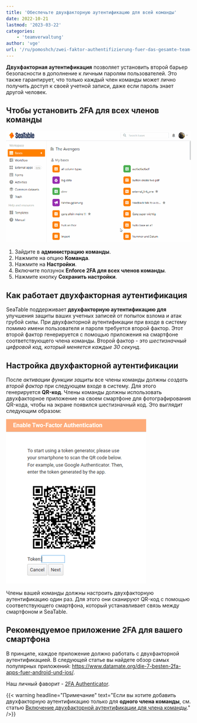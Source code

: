 ```yaml
---
title: 'Обеспечьте двухфакторную аутентификацию для всей команды'
date: 2022-10-21
lastmod: '2023-03-22'
categories:
    - 'teamverwaltung'
author: 'vge'
url: '/ru/pomoshch/zwei-faktor-authentifizierung-fuer-das-gesamte-team-erzwingen'
---
```


**Двухфакторная аутентификация** позволяет установить второй барьер безопасности в дополнение к личным паролям пользователей. Это также гарантирует, что только каждый член команды может лично получить доступ к своей учетной записи, даже если пароль знает другой человек.

## Чтобы установить 2FA для всех членов команды

![Обеспечьте двухфакторную аутентификацию для всей команды](images/Zwei-Faktor-Authentifizierung-fuer-das-gesamte-Team-erzwingen.gif)

1. Зайдите в **администрацию команды**.
2. Нажмите на опцию **Команда**.
3. Нажмите на **Настройки**.
4. Включите ползунок **Enforce 2FA для всех членов команды**.
5. Нажмите кнопку **Сохранить настройки**.

## Как работает двухфакторная аутентификация

SeaTable поддерживает **двухфакторную аутентификацию для** улучшения защиты ваших учетных записей от попыток взлома и атак грубой силы. При двухфакторной аутентификации при входе в систему помимо имени пользователя и пароля требуется второй фактор. Этот второй фактор генерируется с помощью приложения на смартфоне соответствующего члена команды. Второй фактор - это _шестизначный цифровой код, который меняется каждые 30 секунд_.

## Настройка двухфакторной аутентификации

После _активации функции защиты_ все члены команды должны _создать второй фактор_ при следующем входе в систему. Для этого генерируется **QR-код**. Члены команды должны использовать двухфакторное приложение на своем смартфоне для фотографирования QR-кода, чтобы на экране появился шестизначный код. Это выглядит следующим образом:

![Обязательная двухфакторная аутентификация](images/mandatory-two-factor-authentication.png)

Члены вашей команды должны настроить двухфакторную аутентификацию один раз. Для этого они сканируют QR-код с помощью соответствующего смартфона, который устанавливает связь между смартфоном и SeaTable.

## Рекомендуемое приложение 2FA для вашего смартфона

В принципе, каждое приложение должно работать с двухфакторной аутентификацией. В следующей статье вы найдете обзор самых популярных приложений: https://www.datamate.org/die-7-besten-2fa-apps-fuer-android-und-ios/.

Наш личный фаворит - [2FA Authenticator](https://2fas.com/).

{{< warning  headline="Примечание"  text="Если вы хотите добавить двухфакторную аутентификацию только для **одного члена команды**, см. статью [Включение двухфакторной аутентификации для члена команды](https://seatable.io/ru/docs/teamverwaltung/zwei-faktor-authentifizierung-fuer-ein-teammitglied-aktivieren/)." />}}
